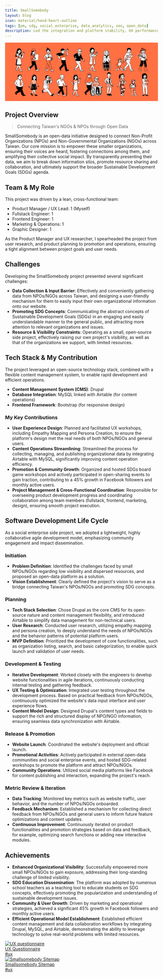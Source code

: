 ```yaml
---
title: SmallSomebody
layout: blog
icon: material/hand-heart-outline
tags: [pm, sdg, social_enterprise, data_analytics, seo, open_data]
description: Led the integration and platform stability, UX performance of WiZ service
---
```

![Image](../assets/images/ss_fine_pic.png)

## Project Overview

> Connecting Taiwan's NGOs & NPOs through Open Data

SmallSomebody is an open-data initiative designed to connect Non-Profit Organizations (NPOs) and Non-Governmental Organizations (NGOs) across Taiwan. Our core mission is to empower these smaller organizations, ensuring their voices are heard, fostering connections among them, and amplifying their collective social impact. By transparently presenting their data, we aim to break down information silos, promote resource sharing and collaboration, and ultimately support the broader Sustainable Development Goals (SDGs) agenda.


## Team & My Role

This project was driven by a lean, cross-functional team:

- Product Manager / UX Lead: 1 (Myself)
- Fullstack Engineer: 1
- Frontend Engineer: 1
- Marketing & Operations: 1
- Graphic Designer: 1

As the Product Manager and UX researcher, I spearheaded the project from user research, and product planning to promotion and operations, ensuring a tight alignment between project goals and user needs.

## Challenges
Developing the SmallSomebody project presented several significant challenges:

- **Data Collection & Input Barrier**: Effectively and conveniently gathering data from NPOs/NGOs across Taiwan, and designing a user-friendly mechanism for them to easily input their own organizational information onto our website.
- **Promoting SDG Concepts**: Communicating the abstract concepts of Sustainable Development Goals (SDGs) in an engaging and easily understandable manner to the general public, and attracting more attention to relevant organizations and issues.
- **Resource & Visibility Constraints**: Operating as a small, open-source side project, effectively raising our own project's visibility, as well as that of the organizations we support, with limited resources.

## Tech Stack & My Contribution
The project leveraged an open-source technology stack, combined with a flexible content management system, to enable rapid development and efficient operations.

- **Content Management System (CMS)**: Drupal
- **Database Integration**: MySQL linked with Airtable (for content operations)
- **Frontend Framework**: Bootstrap (for responsive design)

### My Key Contributions

- **User Experience Design**: Planned and facilitated UX workshops, including Empathy Mapping and Persona Creation, to ensure the platform's design met the real needs of both NPOs/NGOs and general users.
- **Content Operations Streamlining**: Streamlined the process for collecting, managing, and publishing organizational data by integrating Airtable with MySQL, significantly improving content operation efficiency.
- **Promotion & Community Growth**: Organized and hosted SDGs board game workshops and actively participated in open-sharing events to gain traction, contributing to a 45% growth in Facebook followers and monthly active users.
- **Project Management & Cross-Functional Coordination**: Responsible for overseeing product development progress and coordinating collaboration among team members (fullstack, frontend, marketing, design), ensuring smooth project execution.

## Software Development Life Cycle 
As a social enterprise side project, we adopted a lightweight, highly collaborative agile development model, emphasizing community engagement and impact dissemination.

### Initiation

- **Problem Definition**: Identified the challenges faced by small NPOs/NGOs regarding low visibility and dispersed resources, and proposed an open-data platform as a solution.
- **Vision Establishment**: Clearly defined the project's vision to serve as a bridge connecting Taiwan's NPOs/NGOs and promoting SDG concepts.

### Planning

- **Tech Stack Selection**: Chose Drupal as the core CMS for its open-source nature and content management flexibility, and introduced Airtable to simplify data management for non-technical users.
- **User Research**: Conducted user research, utilizing empathy mapping and persona creation, to deeply understand the needs of NPOs/NGOs and the behavior patterns of potential platform users.
- **MVP Definition**: Prioritized the development of core functionalities, such as organization listing, search, and basic categorization, to enable quick launch and validation of user needs.

### Development & Testing

- **Iterative Development**: Worked closely with the engineers to develop website functionalities in agile iterations, continuously conducting internal testing and gathering feedback.
- **UX Testing & Optimization**: Integrated user testing throughout the development process. Based on practical feedback from NPOs/NGOs, continuously optimized the website's data input interface and user experience flows.
- **Content Model Design**: Designed Drupal's content types and fields to support the rich and structured display of NPO/NGO information, ensuring seamless data synchronization with Airtable.

### Release & Promotion

- **Website Launch**: Coordinated the website's deployment and official launch.
- **Promotional Activities**: Actively participated in external open-data communities and social enterprise events, and hosted SDG-related workshops to promote the platform and attract NPOs/NGOs.
- **Community Operations**: Utilized social media platforms like Facebook for content publishing and interaction, expanding the project's reach.

### Metric Review & Iteration

- **Data Tracking**: Monitored key metrics such as website traffic, user behavior, and the number of NPOs/NGOs onboarded.
- **Feedback Mechanism**: Established a mechanism for collecting direct feedback from NPOs/NGOs and general users to inform future feature optimizations and content updates.
- **Continuous Improvement**: Continuously iterated on product functionalities and promotion strategies based on data and feedback, for example, optimizing search functions or adding new interactive modules.

## Achievements

- **Enhanced Organizational Visibility**: Successfully empowered more small NPOs/NGOs to gain exposure, addressing their long-standing challenge of limited visibility.
- **SDG Education Dissemination**: The platform was adopted by numerous school teachers as a teaching tool to educate students on SDG concepts, effectively promoting the popularization and understanding of sustainable development issues.
- **Community & User Growth**: Driven by marketing and operational strategies, achieved a significant 45% growth in Facebook followers and monthly active users.
- **Efficient Operational Model Establishment**: Established efficient content management and data collaboration workflows by integrating Drupal, MySQL, and Airtable, demonstrating the ability to leverage technology to solve real-world problems with limited resources.

<div class="card-grid">

  <a href="./" class="card-item-wrapper"> <div class="card-image">
      <img src="/cv/assets/images/ss_questionnaire.png" alt="UX questionnaire">
      <div class="caption"> UX Questionnaire</div>
      <div class="tags"> #ux </div>
    </div>
  </a> <a href="./" class="card-item-wrapper"> <div class="card-image">
      <img src="/cv/assets/images/ss_sitemap.png" alt="Smallsomebody Sitemap">
      <div class="caption">Smallsomebody Sitemap</div>
      <div class="tags">#ux </div>
    </div>
  </a> </div>

